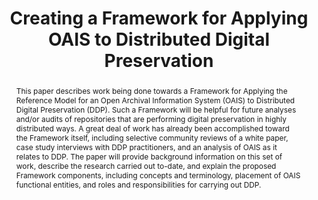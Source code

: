 ---
abstract: This paper describes work being done towards a Framework for Applying the
  Reference Model for an Open Archival Information System (OAIS) to Distributed Digital
  Preservation (DDP). Such a Framework will be helpful for future analyses and/or
  audits of repositories that are performing digital preservation in highly distributed
  ways. A great deal of work has already been accomplished toward the Framework itself,
  including selective community reviews of a white paper, case study interviews with
  DDP practitioners, and an analysis of OAIS as it relates to DDP. The paper will
  provide background information on this set of work, describe the research carried
  out to-date, and explain the proposed Framework components, including concepts and
  terminology, placement of OAIS functional entities, and roles and responsibilities
  for carrying out DDP.
creators:
- Zierau, Eld
- Schultz, Matt
date: null
document_url: https://services.phaidra.univie.ac.at/api/object/o:377399/download
grand_parent: iPRES
institutions: []
keywords:
- distributed digital preservation
- oais
- vocabulary
- functional entities
- roles and responsibilities
- framework
- lisbon
landing_page_url: https://phaidra.univie.ac.at/o:377399
language: eng
layout: publication
license: CC BY-SA 2.0 AT
notes_url: null
parent: iPRES 2013
publication_type: paper
size: 2403266
slides_url: null
source_name: iPRES
title: Creating a Framework for Applying OAIS to Distributed Digital Preservation
year: 2013
---